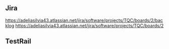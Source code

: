 ## Jira
https://adeliasilvia43.atlassian.net/jira/software/projects/TQC/boards/2/backlog
https://adeliasilvia43.atlassian.net/jira/software/projects/TQC/boards/2

## TestRail
